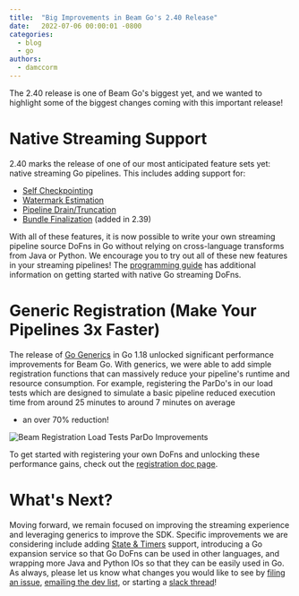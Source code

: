 ```yaml
---
title:  "Big Improvements in Beam Go's 2.40 Release"
date:   2022-07-06 00:00:01 -0800
categories:
  - blog
  - go
authors:
  - damccorm
---
```

<!--
Licensed under the Apache License, Version 2.0 (the "License");
you may not use this file except in compliance with the License.
You may obtain a copy of the License at

http://www.apache.org/licenses/LICENSE-2.0

Unless required by applicable law or agreed to in writing, software
distributed under the License is distributed on an "AS IS" BASIS,
WITHOUT WARRANTIES OR CONDITIONS OF ANY KIND, either express or implied.
See the License for the specific language governing permissions and
limitations under the License.
-->

The 2.40 release is one of Beam Go's biggest yet, and we wanted to highlight
some of the biggest changes coming with this important release!

# Native Streaming Support

2.40 marks the release of one of our most anticipated feature sets yet:
native streaming Go pipelines. This includes adding support for:

- [Self Checkpointing](https://beam.apache.org/documentation/programming-guide/#user-initiated-checkpoint)
- [Watermark Estimation](https://beam.apache.org/documentation/programming-guide/#watermark-estimation)
- [Pipeline Drain/Truncation](https://beam.apache.org/documentation/programming-guide/#truncating-during-drain)
- [Bundle Finalization](https://beam.apache.org/documentation/programming-guide/#bundle-finalization) (added in 2.39)

With all of these features, it is now possible to write your own streaming
pipeline source DoFns in Go without relying on cross-language transforms
from Java or Python. We encourage you to try out all of these new features
in your streaming pipelines! The [programming guide](https://beam.apache.org/documentation/programming-guide/#splittable-dofns)
has additional information on getting started with native Go streaming DoFns.

# Generic Registration (Make Your Pipelines 3x Faster)

The release of [Go Generics](https://go.dev/blog/intro-generics) in Go 1.18
unlocked significant performance improvements for Beam Go. With generics,
we were able to add simple registration functions that can massively reduce
your pipeline's runtime and resource consumption. For example, registering
the ParDo's in our load tests which are designed to simulate a basic pipeline
reduced execution time from around 25 minutes to around 7 minutes on average
- an over 70% reduction!

<img class="center-block"
     src="/images/blog/go-registration.png"
     alt="Beam Registration Load Tests ParDo Improvements">

To get started with registering your own DoFns and unlocking these performance
gains, check out the [registration doc page](https://pkg.go.dev/github.com/apache/beam/sdks/go/pkg/beam/register).

# What's Next?

Moving forward, we remain focused on improving the streaming experience and
leveraging generics to improve the SDK. Specific improvements we are considering
include adding [State & Timers](https://beam.apache.org/documentation/programming-guide/#state-and-timers)
support, introducing a Go expansion service so that Go DoFns can be used in other
languages, and wrapping more Java and Python IOs so that they can be easily used
in Go. As always, please let us know what changes you would like to see by
[filing an issue](https://github.com/apache/beam/issues/new/choose),
[emailing the dev list](dev@beam.apache.org), or starting a [slack thread](https://app.slack.com/client/T4S1WH2J3/C9H0YNP3P)!
